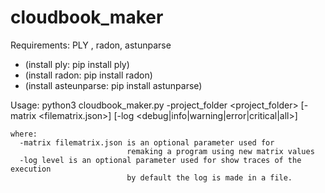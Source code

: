 # cloudbook_maker
Requirements: PLY , radon, astunparse
  - (install ply: pip install ply)
  - (install radon: pip install radon)
  - (install asteunparse: pip install astunparse)
  
Usage:
python3 cloudbook_maker.py -project_folder <project_folder> [-matrix <filematrix.json>] [-log <debug|info|warning|error|critical|all>]

    where:
      -matrix filematrix.json is an optional parameter used for
                              remaking a program using new matrix values
      -log level is an optional parameter used for show traces of the execution
                              by default the log is made in a file.
